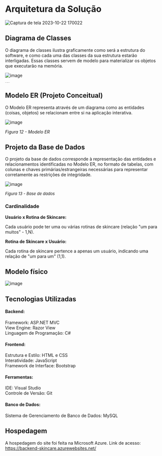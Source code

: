# Arquitetura da Solução


![Captura de tela 2023-10-22 170022](https://github.com/ICEI-PUC-Minas-PMV-ADS/pmv-ads-2023-2-e2-proj-int-t4-projeto-skincare/assets/110791034/5bcd0f7b-1506-4e42-86b5-3cf2da3f6458)



## Diagrama de Classes

O diagrama de classes ilustra graficamente como será a estrutura do software, e como cada uma das classes da sua estrutura estarão interligadas. Essas classes servem de modelo para materializar os objetos que executarão na memória.

![image](https://github.com/ICEI-PUC-Minas-PMV-ADS/pmv-ads-2023-2-e2-proj-int-t4-projeto-skincare/assets/93337008/1db6454c-2dbf-49b1-8ea7-5db8e4d10642)


*<span style="font-size: 1px;">Figura 11 - Diagrama de classes</span>*


## Modelo ER (Projeto Conceitual)

O Modelo ER representa através de um diagrama como as entidades (coisas, objetos) se relacionam entre si na aplicação interativa.

![image](https://github.com/ICEI-PUC-Minas-PMV-ADS/pmv-ads-2023-2-e2-proj-int-t4-projeto-skincare/assets/93337008/f9227d1d-ae2b-46e3-a860-8af05a035c08)



*Figura 12 - Modelo ER*


## Projeto da Base de Dados

O projeto da base de dados corresponde à representação das entidades e relacionamentos identificadas no Modelo ER, no formato de tabelas, com colunas e chaves primárias/estrangeiras necessárias para representar corretamente as restrições de integridade.

![image](https://github.com/ICEI-PUC-Minas-PMV-ADS/pmv-ads-2023-2-e2-proj-int-t4-projeto-skincare/assets/93337008/3d3308a3-33e1-4c74-a0ca-9cdd2e1ad8d7)


*<font size="2"> Figura 13 - Base de dados </font>*

### Cardinalidade

**Usuário x Rotina de Skincare:**

Cada usuário pode ter uma ou várias rotinas de skincare (relação "um para muitos" - 1,N).

**Rotina de Skincare x Usuário:**

Cada rotina de skincare pertence a apenas um usuário, indicando uma relação de "um para um" (1,1).
<br>



## Modelo físico

![image](https://github.com/ICEI-PUC-Minas-PMV-ADS/pmv-ads-2023-2-e2-proj-int-t4-projeto-skincare/assets/93337008/5114d135-b646-4701-9c37-3acab04ca74d)



## Tecnologias Utilizadas

#### Backend: 

Framework: ASP.NET MVC <br>
View Engine: Razor View <br>
Linguagem de Programação: C# <br>


#### Frontend:

Estrutura e Estilo: HTML e CSS <br>
Interatividade: JavaScript <br>
Framework de Interface: Bootstrap <br>


#### Ferramentas:

IDE: Visual Studio <br>
Controle de Versão: Git <br>


#### Banco de Dados:

Sistema de Gerenciamento de Banco de Dados: MySQL <br>


## Hospedagem
A  hospedagem do site foi feita na Microsoft Azure.
Link de acesso: https://backend-skincare.azurewebsites.net/


